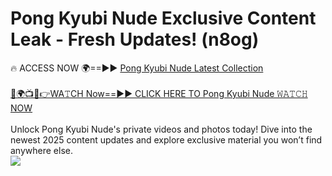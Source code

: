 # Pong Kyubi Nude Exclusive Content Leak - Fresh Updates! (n8og)

🔥 ACCESS NOW 🌍==►► <a href="https://tinyurl.com/yc657z5k" rel="nofollow">Pong Kyubi Nude Latest Collection</a>
<br><br>
[🔴🌍📺📱👉WA𝚃CH Now==►► CLICK HERE TO Pong Kyubi Nude 𝚆𝙰𝚃𝙲𝙷 NOW](https://tinyurl.com/yc657z5k)
<br><br>
Unlock Pong Kyubi Nude's private videos and photos today! Dive into the newest 2025 content updates and explore exclusive material you won’t find anywhere else.
<br>
<a href="https://tinyurl.com/yc657z5k" rel="nofollow" data-target="animated-image.originalLink"><img src="https://camo.githubusercontent.com/8a4f000d20f83aca3bf7ec5f350d767afa0574a8a352519fd8cfa583a6f93a33/68747470733a2f2f692e696d6775722e636f6d2f644a486b345a712e676966" data-canonical-src="https://i.imgur.com/dJHk4Zq.gif" style="max-width: 100%; display: inline-block;" data-target="animated-image.originalImage"></a>
<br>
